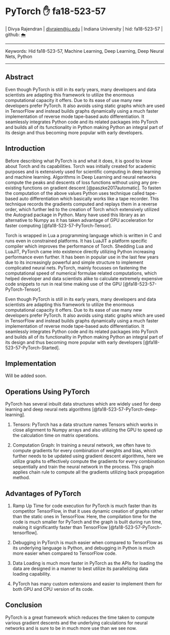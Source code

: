 # PyTorch :hand: fa18-523-57

| Divya Rajendran
| divrajen@iu.edu
| Indiana University
| hid: fa18-523-57
| github: [:cloud:](https://github.com/cloudmesh-community/fa18-523-57/tree/master/paper)

---

Keywords: Hid fa18-523-57, Machine Learning, Deep Learning, Deep Neural Nets, Python

---

## Abstract

Even though PyTorch is still in its early years, many developers and data scientists are adapting this framework to utilize the enormous computational capacity it offers. Due to its ease of use many new developers prefer PyTorch. It also avoids using static graphs which are used in TensorFlow and instead builds graphs dynamically using a much faster implementation of reverse mode tape-based auto differentiation. It seamlessly integrates Python code and its related packages into PyTorch and builds all of its functionality in Python making Python an integral part of its design and thus becoming more popular with early developers.


## Introduction

Before describing what PyTorch is and what it does, it is good to know about Torch and its capabilities. Torch was initially created for academic purposes and is extensively used for scientific computing in deep learning and machine learning. Algorithms in Deep Learning and neural networks compute the peaks and descents of loss functions without using any pre-existing functions on gradient descent [@paszke2017automatic]. To fasten the computation of the above values Python uses technique called tape-based auto differentiation which basically  works like a tape recorder. This technique records the gradients computed and replays them in a reverse order, which further led to the creation of Torch which extensively utilized the Autograd package in Python. Many have used this library as an alternative to Numpy as it has taken advantage of GPU acceleration for faster computing [@fa18-523-57-PyTorch-Tensor].
  
Torch is wrapped in Lua a programming language which is written in C and runs even in constrained platforms. It has LuaJIT a platform specific compiler which improves the performance of Torch. Shedding Lua and LuaJIT, PyTorch came into existence  directly utilizing Python increasing performance even further. It has been in popular use in the last few years due to its increasingly powerful and simple structure to implement complicated neural nets. PyTorch, mainly focusses on fastening the computational speed of numerical formulae related computations, which helped developer and data scientists alike to calculate extremely expensive code snippets to run in real time making use of the GPU [@fa18-523-57-PyTorch-Tensor].

Even though PyTorch is still in its early years, many developers and data scientists are adapting this framework to utilize the enormous computational capacity it offers. Due to its ease of use many new developers prefer PyTorch. It also avoids using static graphs which are used in TensorFlow and instead builds graphs dynamically using a much faster implementation of reverse mode tape-based auto differentiation. It seamlessly integrates Python code and its related packages into PyTorch and builds all of its functionality in Python making Python an integral part of its design and thus becoming more popular with early developers [@fa18-523-57-PyTorch-Started].


## Implementation

Will be added soon.


## Operations Using PyTorch

PyTorch has several inbuilt data structures which are widely used for deep learning and deep neural nets algorithms [@fa18-523-57-PyTorch-deep-learning].

1.	Tensors: PyTorch has a data structure names Tensors which works in close alignment to Numpy arrays and also utilizing the GPU to speed up the calculation time on matrix operations. 

2.	Computation Graph: In training a neural network, we often have to compute gradients for every combination of weights and bias, which further needs to be updated using gradient descent algorithms, here we utilize graphs to effectively compute the gradients for every combination sequentially and train the neural network in the process. This graph applies chain rule to compute all the gradients utilizing back propagation method.


## Advantages of PyTorch

1.	Ramp Up Time for code execution for PyTorch is much faster than its competitor TensorFlow, in that it uses dynamic creation of graphs rather than the static ones in TensorFlow. Here, the compilation time for the code is much smaller for PyTorch and the graph is built during run time, making it significantly faster than TensorFlow [@fa18-523-57-PyTorch-tensorflow]. 

2.	Debugging in PyTorch is much easier when compared to TensorFlow as its underlying language is Python, and debugging in Python is much more easier when compared to TensorFlow code.

3.	Data Loading is much more faster in PyTorch as the APIs for loading the data are designed in a manner to best utilize its parallelizing data loading capability. 

4.	PyTorch has many custom extensions and easier to implement them for both GPU and CPU version of its code.


## Conclusion

PyTorch is a great framework which reduces the time taken to compute various gradient descents and the underlying calculations for neural networks and is sure to be in much more use than we see now.
